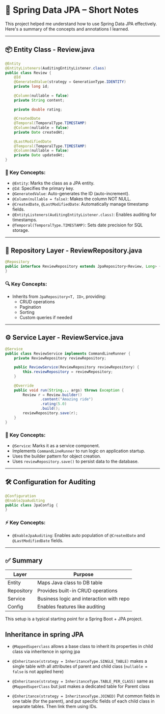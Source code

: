 # 📝 Spring Data JPA – Short Notes

This project helped me understand how to use Spring Data JPA effectively. Here's a summary of the concepts and annotations I learned.

---

## 📦 Entity Class - Review.java

```java
@Entity
@EntityListeners(AuditingEntityListener.class)
public class Review {
    @Id
    @GeneratedValue(strategy = GenerationType.IDENTITY)
    private long id;
    
    @Column(nullable = false)
    private String content;
    
    private double rating;
    
    @CreatedDate
    @Temporal(TemporalType.TIMESTAMP)
    @Column(nullable = false)
    private Date createdAt;
    
    @LastModifiedDate
    @Temporal(TemporalType.TIMESTAMP)
    @Column(nullable = false)
    private Date updatedAt;
}
```

### 🔑 Key Concepts:
* `@Entity`: Marks the class as a JPA entity.
* `@Id`: Specifies the primary key.
* `@GeneratedValue`: Auto-generates the ID (auto-increment).
* `@Column(nullable = false)`: Makes the column NOT NULL.
* `@CreatedDate`, `@LastModifiedDate`: Automatically manage timestamp fields.
* `@EntityListeners(AuditingEntityListener.class)`: Enables auditing for timestamps.
* `@Temporal(TemporalType.TIMESTAMP)`: Sets date precision for SQL storage.

---

## 📁 Repository Layer - ReviewRepository.java

```java
@Repository
public interface ReviewRepository extends JpaRepository<Review, Long> {
}
```

### 🔍 Key Concepts:
* Inherits from `JpaRepository<T, ID>`, providing:
    * CRUD operations
    * Pagination
    * Sorting
    * Custom queries if needed

---

## ⚙️ Service Layer - ReviewService.java

```java
@Service
public class ReviewService implements CommandLineRunner {
    private ReviewRepository reviewRepository;
    
    public ReviewService(ReviewRepository reviewRepository) {
        this.reviewRepository = reviewRepository;
    }
    
    @Override
    public void run(String... args) throws Exception {
        Review r = Review.builder()
                .content("Amazing ride")
                .rating(5.0)
                .build();
        reviewRepository.save(r);
    }
}
```

### 🚀 Key Concepts:
* `@Service`: Marks it as a service component.
* Implements `CommandLineRunner` to run logic on application startup.
* Uses the builder pattern for object creation.
* Uses `reviewRepository.save()` to persist data to the database.

---

## 🛠️ Configuration for Auditing

```java
@Configuration
@EnableJpaAuditing
public class JpaConfig {
}
```

### ⚡ Key Concepts:
* `@EnableJpaAuditing`: Enables auto population of `@CreatedDate` and `@LastModifiedDate` fields.

---

## ✅ Summary

| Layer | Purpose |
|-------|---------|
| Entity | Maps Java class to DB table |
| Repository | Provides built-in CRUD operations |
| Service | Business logic and interaction with repo |
| Config | Enables features like auditing |

This setup is a typical starting point for a Spring Boot + JPA project.

## Inheritance in spring JPA
* `@MappedSuperclass` allows a base class to inherit its properties in child 
class via inheritence in spring jpa

* `@Inheritance(strategy = InheritanceType.SINGLE_TABLE)` makes a single table with all attributes of parent and child class
  (`nullable = false` is not applied here)
* `@Inheritance(strategy = InheritanceType.TABLE_PER_CLASS)` same as `@MappedSuperClass` but just makes a dedicated table for Parent class
* `@Inheritance(strategy = InheritanceType.JOINED)` Put common fields in one table (for the parent), and put specific fields of each child class in separate tables. Then link them using IDs.
